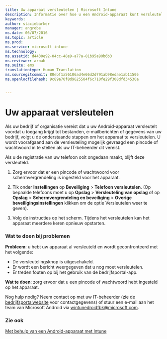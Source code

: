```yaml
---
title: Uw apparaat versleutelen | Microsoft Intune
description: Informatie over hoe u een Android-apparaat kunt versleutelen
keywords: 
author: staciebarker
manager: angrobe
ms.date: 06/07/2016
ms.topic: article
ms.prod: 
ms.service: microsoft-intune
ms.technology: 
ms.assetid: d4430e92-04cc-48e9-a77a-81b95a90b6b3
ms.reviewer: arnab
ms.suite: ems
translationtype: Human Translation
ms.sourcegitcommit: 80ebf1a56106ad4e66d2d791ab98edae1ab11505
ms.openlocfilehash: 9c89a70f8d9625504f6c710fe29f308dfd34530a


---
```



# Uw apparaat versleutelen

Als uw bedrijf of organisatie vereist dat u uw Android-apparaat versleutelt voordat u toegang krijgt tot bestanden, e-mailberichten of gegevens van uw bedrijf, volgt u de onderstaande stappen om het apparaat te versleutelen. U wordt voorafgaand aan de versleuteling mogelijk gevraagd een pincode of wachtwoord in te stellen als uw IT-beheerder dit vereist.

Als u de registratie van uw telefoon ooit ongedaan maakt, blijft deze versleuteld.

1.  Zorg ervoor dat er een pincode of wachtwoord voor schermvergrendeling is ingesteld voor het apparaat.

2.  Tik onder **Instellingen** op **Beveiliging** &gt; **Telefoon versleutelen**.
    (Op bepaalde telefoons moet u op **Opslag** &gt; **Versleuteling van opslag** of op **Opslag** &gt; **Schermvergrendeling en beveiliging** &gt; **Overige beveiligingsinstellingen** klikken om de optie Versleutelen weer te geven).

3.  Volg de instructies op het scherm. Tijdens het versleutelen kan het apparaat meerdere keren opnieuw opstarten.

### Wat te doen bij problemen
**Probleem**: u hebt uw apparaat al versleuteld en wordt geconfronteerd met het volgende:

- De versleutelingsknop is uitgeschakeld.
- Er wordt een bericht weergegeven dat u nog moet versleutelen.
- Er treden fouten op bij het gebruik van de bedrijfsportal-app.

**Wat te doen**: zorg ervoor dat u een pincode of wachtwoord hebt ingesteld op het apparaat.

Nog hulp nodig? Neem contact op met uw IT-beheerder (zie de [bedrijfsportalwebsite](http://portal.manage.microsoft.com) voor contactgegevens) of stuur een e-mail aan het team van Microsoft Android via wintunedroidfbk@microsoft.com.

### Zie ook
[Met behulp van een Android-apparaat met Intune](using-your-android-device-with-intune.md)



<!--HONumber=Aug16_HO1-->


